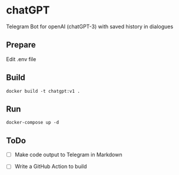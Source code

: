 # chatGPT
Telegram Bot for openAI (chatGPT-3) with saved history in dialogues

## Prepare
Edit .env file

## Build
```
docker build -t chatgpt:v1 .
```

## Run
```
docker-compose up -d
```

## ToDo
- [ ] Make code output to Telegram in Markdown
- [ ] Write a GitHub Action to build

